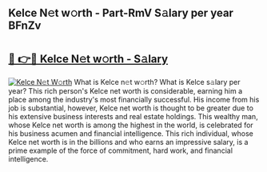 ## Kelce N𝚎t w𝚘rth - Part-RmV S𝚊lary per year BFnZv

# <h2><a href="http://gc3ab1.nevu.top/?p=Kelce">🔗 👉🔴 Kelce N𝚎t w𝚘rth - S𝚊lary</a></h2>

[![Kelce N𝚎t W𝚘rth](https://i.imgur.com/Oavwk0R.jpeg)](http://gc3ab1.nevu.top/?p=Kelce)
What is Kelce n𝚎t w𝚘rth? What is Kelce s𝚊lary per year?
This rich person's Kelce net worth is considerable, earning him a place among the industry's most financially successful. His income from his job is substantial, however, Kelce net worth is thought to be greater due to his extensive business interests and real estate holdings. This wealthy man, whose Kelce net worth is among the highest in the world, is celebrated for his business acumen and financial intelligence. This rich individual, whose Kelce net worth is in the billions and who earns an impressive salary, is a prime example of the force of commitment, hard work, and financial intelligence.
